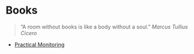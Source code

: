# Books

> “A room without books is like a body without a soul.” *Marcus Tullius Cicero*

- [Practical Monitoring](https://www.practicalmonitoring.com/)

